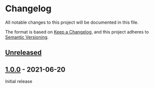 # Changelog

All notable changes to this project will be documented in this file.

The format is based on [Keep a Changelog](https://keepachangelog.com/en/1.0.0/),
and this project adheres to [Semantic Versioning](https://semver.org/spec/v2.0.0.html).

## [Unreleased]

## [1.0.0] - 2021-06-20

Initial release

[Unreleased]: https://github.com/Takishima/flake8-secure-coding-standard/compare/1.0.0...HEAD

[1.0.0]: https://github.com/Takishima/flake8-secure-coding-standard/compare/de9ab381198dba2f0530d4c3d0e08058214d4923...1.0.0
